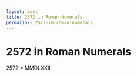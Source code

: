 ```yaml
---
layout: post
title: 2572 in Roman Numerals
permalink: 2572-in-roman-numerals
---
```


# 2572 in Roman Numerals

2572 = MMDLXXII
